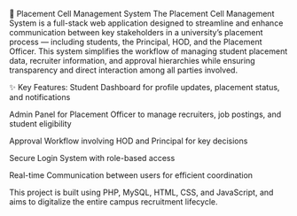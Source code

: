 📌 Placement Cell Management System
The Placement Cell Management System is a full-stack web application designed to streamline and enhance communication between key stakeholders in a university’s placement process — including students, the Principal, HOD, and the Placement Officer. This system simplifies the workflow of managing student placement data, recruiter information, and approval hierarchies while ensuring transparency and direct interaction among all parties involved.

✨ Key Features:
Student Dashboard for profile updates, placement status, and notifications

Admin Panel for Placement Officer to manage recruiters, job postings, and student eligibility

Approval Workflow involving HOD and Principal for key decisions

Secure Login System with role-based access

Real-time Communication between users for efficient coordination

This project is built using PHP, MySQL, HTML, CSS, and JavaScript, and aims to digitalize the entire campus recruitment lifecycle.
